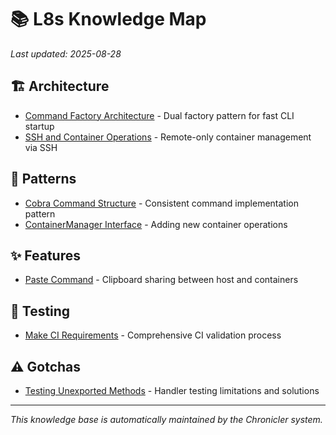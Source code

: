 # 📚 L8s Knowledge Map

*Last updated: 2025-08-28*

## 🏗️ Architecture

- [Command Factory Architecture](architecture/command_factory.md) - Dual factory pattern for fast CLI startup
- [SSH and Container Operations](architecture/ssh_container_operations.md) - Remote-only container management via SSH

## 📐 Patterns

- [Cobra Command Structure](patterns/cobra_command_structure.md) - Consistent command implementation pattern
- [ContainerManager Interface](patterns/container_manager_interface.md) - Adding new container operations

## ✨ Features

- [Paste Command](features/paste_command.md) - Clipboard sharing between host and containers

## 🧪 Testing

- [Make CI Requirements](testing/make_ci_requirements.md) - Comprehensive CI validation process

## ⚠️ Gotchas

- [Testing Unexported Methods](gotchas/testing_unexported_methods.md) - Handler testing limitations and solutions

---

*This knowledge base is automatically maintained by the Chronicler system.*